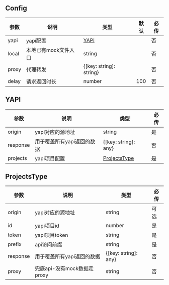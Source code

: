 ## Config


| 参数          | 说明                 | 类型                      | 默认 | 必传 |
| ------------- | -------------------- | ------------------------- | ---- | ---- |
| yapi    | yapi配置             | [YAPI](#YAPI) |      | 否 |
| local | 本地已有mock文件入口 | string                    |      | 否 |
| proxy         | 代理转发             | {[key: string]: string} |      | 否 |
| delay         | 请求返回时长         | number                    | 100 | 否 |

## YAPI

| 参数     | 说明                       | 类型                              | 必传 |
| -------- | -------------------------- | --------------------------------- | ---- |
| origin   | yapi对应的源地址           | string                            | 是   |
| response | 用于覆盖所有yapi返回的数据 | {[key: string]: any}           | 否   |
| projects | yapi项目配置               | [ProjectsType](#ProjectsType) | 是   |



## ProjectsType

| 参数     | 说明                        | 类型                    | 必传 |
| -------- | --------------------------- | ----------------------- | ---- |
| origin   | yapi对应的源地址           | string                            |可选|
| id       | yapi项目id                  | number                  | 是   |
| token    | yapi项目token               | string                  | 是   |
| prefix   | api访问前缀                 | string                  | 是   |
| response | 用于覆盖所有yapi返回的数据  | {[key: string]: any} | 否   |
| proxy    | 兜底api-没有mock数据走proxy | string                  | 否   |

